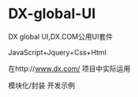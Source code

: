 # DX-global-UI
DX global UI,DX.COM公用UI套件

JavaScript+Jquery+Css+Html

在http://www.dx.com/  项目中实际运用

模块化/封装 开发示例
